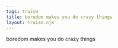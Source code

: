 ```yaml
---
tags: truism
title: boredom makes you do crazy things
layout: truism.njk
---
```


boredom makes you do crazy things